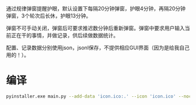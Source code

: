 通过规律弹窗提醒护眼，默认设置下每隔20分钟弹窗，护眼4分钟，再隔20分钟弹窗，3个轮次后长休，护眼13分钟。

弹窗不可手动关闭，弹窗后可要求推迟数分钟后重新弹窗。弹窗中要求用户输入当前正在干的事情，并做记录，供后续做数据统计。

配置、记录数据分别使用json，jsonl保存，不提供相应GUI界面（因为是给我自己用的！）。

# 编译

```sh
pyinstaller.exe main.py --add-data 'icon.ico:.' --icon 'icon.ico' --noconsole --onefile --name MGD-Helper
```
